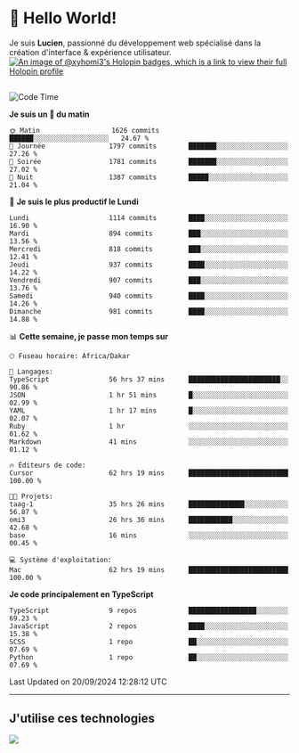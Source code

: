 # 👋 Hello World!

Je suis **Lucien**, passionné du développement web spécialisé dans la création d'interface & expérience utilisateur.
[![An image of @xyhomi3's Holopin badges, which is a link to view their full Holopin profile](https://holopin.me/xyhomi3)](https://holopin.io/@xyhomi3)

##

<!--START_SECTION:waka-->
![Code Time](http://img.shields.io/badge/Code%20Time-2%2C098%20hrs%2056%20mins-blue)

**Je suis un 🐤 du matin** 

```text
🌞 Matin                  1626 commits        ██████░░░░░░░░░░░░░░░░░░░   24.67 % 
🌆 Journée                1797 commits        ███████░░░░░░░░░░░░░░░░░░   27.26 % 
🌃 Soirée                 1781 commits        ███████░░░░░░░░░░░░░░░░░░   27.02 % 
🌙 Nuit                   1387 commits        █████░░░░░░░░░░░░░░░░░░░░   21.04 % 
```
📅 **Je suis le plus productif le Lundi** 

```text
Lundi                    1114 commits        ████░░░░░░░░░░░░░░░░░░░░░   16.90 % 
Mardi                    894 commits         ███░░░░░░░░░░░░░░░░░░░░░░   13.56 % 
Mercredi                 818 commits         ███░░░░░░░░░░░░░░░░░░░░░░   12.41 % 
Jeudi                    937 commits         ████░░░░░░░░░░░░░░░░░░░░░   14.22 % 
Vendredi                 907 commits         ███░░░░░░░░░░░░░░░░░░░░░░   13.76 % 
Samedi                   940 commits         ████░░░░░░░░░░░░░░░░░░░░░   14.26 % 
Dimanche                 981 commits         ████░░░░░░░░░░░░░░░░░░░░░   14.88 % 
```


📊 **Cette semaine, je passe mon temps sur** 

```text
🕑︎ Fuseau horaire: Africa/Dakar

💬 Langages: 
TypeScript               56 hrs 37 mins      ███████████████████████░░   90.86 % 
JSON                     1 hr 51 mins        █░░░░░░░░░░░░░░░░░░░░░░░░   02.99 % 
YAML                     1 hr 17 mins        █░░░░░░░░░░░░░░░░░░░░░░░░   02.07 % 
Ruby                     1 hr                ░░░░░░░░░░░░░░░░░░░░░░░░░   01.62 % 
Markdown                 41 mins             ░░░░░░░░░░░░░░░░░░░░░░░░░   01.12 % 

🔥 Éditeurs de code: 
Cursor                   62 hrs 19 mins      █████████████████████████   100.00 % 

🐱‍💻 Projets: 
taag-1                   35 hrs 26 mins      ██████████████░░░░░░░░░░░   56.87 % 
omi3                     26 hrs 36 mins      ███████████░░░░░░░░░░░░░░   42.68 % 
base                     16 mins             ░░░░░░░░░░░░░░░░░░░░░░░░░   00.45 % 

💻 Système d'exploitation: 
Mac                      62 hrs 19 mins      █████████████████████████   100.00 % 
```

**Je code principalement en TypeScript** 

```text
TypeScript               9 repos             █████████████████░░░░░░░░   69.23 % 
JavaScript               2 repos             ████░░░░░░░░░░░░░░░░░░░░░   15.38 % 
SCSS                     1 repo              ██░░░░░░░░░░░░░░░░░░░░░░░   07.69 % 
Python                   1 repo              ██░░░░░░░░░░░░░░░░░░░░░░░   07.69 % 
```




 Last Updated on 20/09/2024 12:28:12 UTC
<!--END_SECTION:waka-->
---

## J'utilise ces technologies

<p align="left">
  <a href="https://skillicons.dev">
    <img src="https://skillicons.dev/icons?i=ts,js,md,scss,tailwind,react,docker,express,astro,vite,nextjs,vercel,figma,ableton" />
  </a>
</p>

